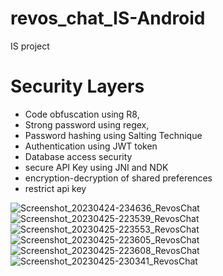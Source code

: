 # revos_chat_IS-Android
IS project

# Security Layers
* Code obfuscation using R8,
* Strong password using regex, 
* Password hashing using Salting Technique
* Authentication using JWT token
* Database access security
* secure API Key using JNI and NDK
* encryption-decryption of shared preferences
* restrict api key

![Screenshot_20230424-234636_RevosChat](https://user-images.githubusercontent.com/93570267/235339034-04906fc3-be4c-417f-9f19-dcef46cf911e.jpg)
![Screenshot_20230425-223539_RevosChat](https://user-images.githubusercontent.com/93570267/235339037-682af277-db86-4976-a2df-45a2c1a9145e.jpg)
![Screenshot_20230425-223553_RevosChat](https://user-images.githubusercontent.com/93570267/235339039-edb1e1e6-9ac2-460a-92be-5e15b9441952.jpg)
![Screenshot_20230425-223605_RevosChat](https://user-images.githubusercontent.com/93570267/235339041-fe339ee7-beaa-4621-83e1-a08f8d0a1bd0.jpg)
![Screenshot_20230425-223608_RevosChat](https://user-images.githubusercontent.com/93570267/235339042-1c8ad156-cc6e-4bd4-acb0-2acc7258c399.jpg)
![Screenshot_20230425-230341_RevosChat](https://user-images.githubusercontent.com/93570267/235339043-4861e17d-523f-484d-922e-c993d79f405a.jpg)
